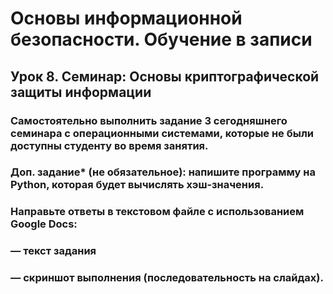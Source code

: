 # Основы информационной безопасности. Обучение в записи
## Урок 8. Семинар: Основы криптографической защиты информации
### Самостоятельно выполнить задание 3 сегодняшнего семинара с операционными системами, которые не были доступны студенту во время занятия.

### Доп. задание* (не обязательное): напишите программу на Python, которая будет вычислять хэш-значения.

### Направьте ответы в текстовом файле с использованием Google Docs:
### — текст задания
### — скриншот выполнения (последовательность на слайдах).
